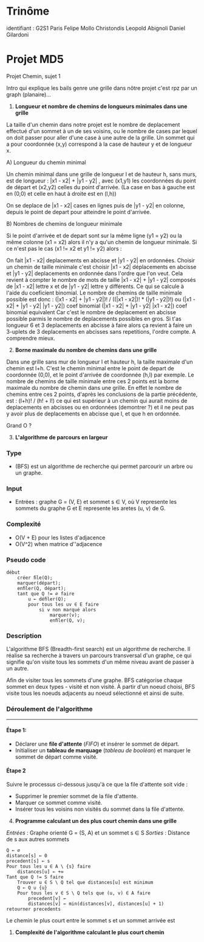 # Trinôme
identifiant : G2S1
Paris Felipe Mollo Christondis
Leopold Abignoli
Daniel Gilardoni

# Projet MD5
Projet Chemin, sujet 1

Intro qui explique les bails genre une grille dans nôtre projet c'est rpz par un graph (planaire)...

1. **Longueur et nombre de chemins de longueurs minimales dans une grille** 

La taille d'un chemin dans notre projet est le nombre de deplacement effectué d'un sommet à un de ses voisins, ou le nombre de cases par lequel on doit passer pour aller d'une case à une autre de la grille.
Un sommet qui a pour coordonnée (x,y) correspond à la case de hauteur y et de longueur x.

A) Longueur du chemin minimal

Un chemin minimal dans une grille de longueur l et de hauteur h, sans murs, est de longueur :
|x1 - x2| + |y1 - y2| , avec (x1,y1) les coordonnées du point de départ et (x2,y2) celles du point d'arrivée.
(La case en bas à gauche est en (0,0) et celle en haut à droite est en (l,h))
<!-- |x1 - x2| est la valeur absolue de x1 - x2 -->
On se deplace de |x1 - x2| cases en lignes puis de |y1 - y2| en colonne, depuis le point de depart pour atteindre le point d'arrivée.

B) Nombres de chemins de longueur minimale

Si le point d'arrivée et de depart sont sur la même ligne (y1 = y2) ou la même colonne (x1 = x2) alors il n'y a qu'un chemin de longueur minimale.
Si ce n'est pas le cas (x1 != x2 et y1 != y2) alors :
<!-- 2 si |x1 - x2| + |y1 - y2| = 2 (en sachant que x1 != x2 et y1 != y2 comme dit au-dessus donc pas 2 d'ecart entre x1 et x2 par ex) // si longueur 2 -->
<!-- si lg = 3 : nb = 3 -->
<!-- si lg = 4 : nb = 4 ou 6 -->
<!-- si lg = 5 : nb = 5 ou 10 -->
<!-- si lg = 6 : nb = 6 ou 15 ou 20 -->
On fait |x1 - x2| deplacements en abcisse et |y1 - y2| en ordonnées.
Choisir un chemin de taille minimale c'est choisir |x1 - x2| déplacements en abcisse et |y1 - y2| deplacements en ordonnée dans l'ordre que l'on veut.
Cela revient à compter le nombre de mots de taille |x1 - x2| + |y1 - y2| composés de |x1 - x2| lettre x et de |y1 - y2| lettre y différents. Ce qui se calcule à l'aide du coeficient binomial.
Le nombre de chemins de taille minimale possible est donc :
(|x1 - x2| + |y1 - y2|)! / ((|x1 - x2|)! * (|y1 - y2|)!)
ou
(|x1 - x2| + |y1 - y2|    |y1 - y2|) coef binomial 
(|x1 - x2| + |y1 - y2|    |x1 - x2|) coef binomial equivalent
Car c'est le nombre de deplacement en abcisse possible parmis le nombre de deplacements possibles en gros.
Si t'as longueur 6 et 3 deplacements en abcisse à faire alors ça revient à faire un 3-uplets de 3 deplacements en abcisses sans repetitions, l'ordre compte. A comprendre mieux.


2. **Borne maximale du nombre de chemins dans une grille**

Dans une grille sans mur de longueur l et hauteur h, la taille maximale d'un chemin est l+h. 
C'est le chemin minimal entre le point de depart de coordonnée (0,0), et le point d'arrivée de coordonnée (h,l) par exemple.
Le nombre de chemins de taille minimale entre ces 2 points est la borne maximale du nombre de chemin dans une grille.
En effet le nombre de chemins entre ces 2 points, d'après les conclusions de la partie précédente, est :
(l+h)! / (h! + l!)
ce qui est supérieur à un chemin qui aurait moins de deplacements en abcisses ou en ordonnées (demontrer ?) et il ne peut pas y avoir plus de deplacements en abcisse que l, et que h en ordonnée.

Grand O ?

3. **L'algorithme de parcours en largeur**
### Type
* (BFS) est un algorithme de recherche qui permet parcourir un arbre ou un graphe.
### Input
* Entrées : graphe G = (V, E) et sommet s ∈ V, où V represente les sommets du graphe G et E represente les aretes (u, v) de G.
### Complexité
* O(V + E) pour les listes d'adjacence
* O(V^2) when matrice d''adjacence 

### Pseudo code
```
début
    créer ﬁle(Q);
    marquer(départ);
    enﬁler(Q, départ);
    tant que Q != ∅ faire
        u ← déﬁler(Q);
        pour tous les uv ∈ E faire
            si v non marqué alors
                marquer(v);
                enﬁler(Q, v);
```

### Description

L'algorithme BFS (Breadth-first search) est un algorithme de recherche. Il réalise sa recherche à travers un parcours transversal d'un graphe, ce qui signifie qu'on visite tous les sommets d'un même niveau avant de passer à un autre. 

Afin de visiter tous les sommets d'une graphe. BFS catégorise chaque sommet en deux types - visité et non visité. À partir d'un noeud choisi, BFS visite tous les noeuds adjacents au noeud sélectionné et ainsi de suite. 

### Déroulement de l'algorithme
___

#### Étape 1:
- Déclarer une **file d'attente** (*FIFO*) et insérer le sommet de départ.
- Initialiser un **tableau de marquage** (*tableau de booléan*) et marquer le sommet de départ comme visité.

#### Étape 2
Suivre le processus ci-dessous jusqu'à ce que la file d'attente soit vide :
- Supprimer le premier sommet de la file d'attente.
- Marquer ce sommet comme visité.
- Insérer tous les voisins non visités du sommet dans la file d'attente.

4. **Programme calculant un des plus court chemin dans une grille** 

*Entrées* : Graphe orienté G = (S, A) et un sommet s ∈ S
*Sorties* : Distance de s aux autres sommets
```
Q ← ∅
distance[s] ← 0
precedent[s] ← s
Pour tous les u ∈ A \ {s} faire
    distances[u] ← +∞
Tant que Q != S faire
    Trouver u ∈ S \ Q tel que distances[u] est minimum
    Q ← Q ∪ {u}
    Pour tous les v ∈ S \ Q tels que (u, v) ∈ A faire
        precedent[v] ← 
        distances[v] ← min(distances[v], distances[u] + 1)
retourner precedents
```
Le chemin le plus court entre le sommet s et un sommet arrivée est 

1. **Complexité de l'algorithme calculant le plus court chemin**
